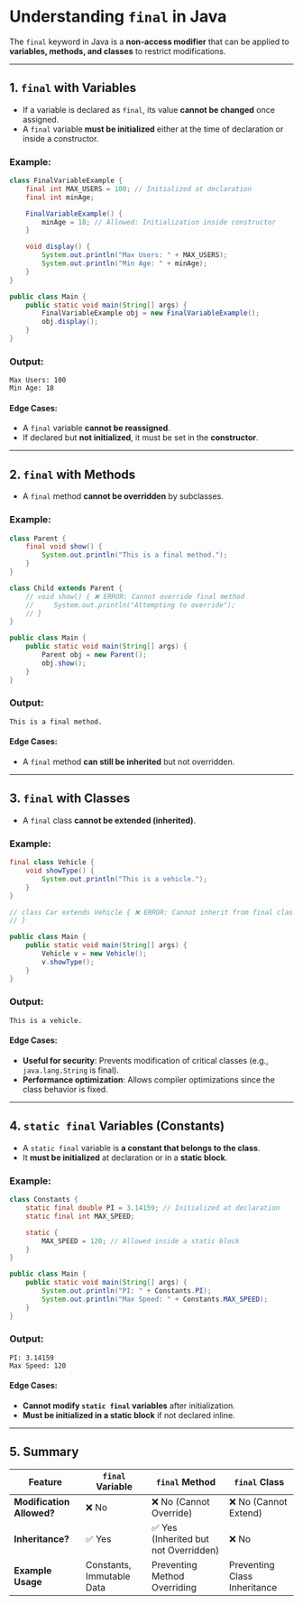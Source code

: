 # Understanding `final` in Java

The `final` keyword in Java is a **non-access modifier** that can be applied to **variables, methods, and classes** to restrict modifications.

---

## **1. `final` with Variables**
- If a variable is declared as `final`, its value **cannot be changed** once assigned.
- A `final` variable **must be initialized** either at the time of declaration or inside a constructor.

### **Example:**
```java
class FinalVariableExample {
    final int MAX_USERS = 100; // Initialized at declaration
    final int minAge;

    FinalVariableExample() {
        minAge = 18; // Allowed: Initialization inside constructor
    }

    void display() {
        System.out.println("Max Users: " + MAX_USERS);
        System.out.println("Min Age: " + minAge);
    }
}

public class Main {
    public static void main(String[] args) {
        FinalVariableExample obj = new FinalVariableExample();
        obj.display();
    }
}
```
### **Output:**
```
Max Users: 100
Min Age: 18
```
#### **Edge Cases:**
- A `final` variable **cannot be reassigned**.
- If declared but **not initialized**, it must be set in the **constructor**.

---

## **2. `final` with Methods**
- A `final` method **cannot be overridden** by subclasses.

### **Example:**
```java
class Parent {
    final void show() {
        System.out.println("This is a final method.");
    }
}

class Child extends Parent {
    // void show() { ❌ ERROR: Cannot override final method
    //     System.out.println("Attempting to override");
    // }
}

public class Main {
    public static void main(String[] args) {
        Parent obj = new Parent();
        obj.show();
    }
}
```
### **Output:**
```
This is a final method.
```
#### **Edge Cases:**
- A `final` method **can still be inherited** but not overridden.

---

## **3. `final` with Classes**
- A `final` class **cannot be extended (inherited)**.

### **Example:**
```java
final class Vehicle {
    void showType() {
        System.out.println("This is a vehicle.");
    }
}

// class Car extends Vehicle { ❌ ERROR: Cannot inherit from final class
// }

public class Main {
    public static void main(String[] args) {
        Vehicle v = new Vehicle();
        v.showType();
    }
}
```
### **Output:**
```
This is a vehicle.
```
#### **Edge Cases:**
- **Useful for security**: Prevents modification of critical classes (e.g., `java.lang.String` is final).
- **Performance optimization**: Allows compiler optimizations since the class behavior is fixed.

---

## **4. `static final` Variables (Constants)**
- A `static final` variable is **a constant that belongs to the class**.
- It **must be initialized** at declaration or in a **static block**.

### **Example:**
```java
class Constants {
    static final double PI = 3.14159; // Initialized at declaration
    static final int MAX_SPEED;

    static {
        MAX_SPEED = 120; // Allowed inside a static block
    }
}

public class Main {
    public static void main(String[] args) {
        System.out.println("PI: " + Constants.PI);
        System.out.println("Max Speed: " + Constants.MAX_SPEED);
    }
}
```
### **Output:**
```
PI: 3.14159
Max Speed: 120
```
#### **Edge Cases:**
- **Cannot modify `static final` variables** after initialization.
- **Must be initialized in a static block** if not declared inline.

---

## **5. Summary**
| Feature | `final` Variable | `final` Method | `final` Class |
|---------|----------------|----------------|--------------|
| **Modification Allowed?** | ❌ No | ❌ No (Cannot Override) | ❌ No (Cannot Extend) |
| **Inheritance?** | ✅ Yes | ✅ Yes (Inherited but not Overridden) | ❌ No |
| **Example Usage** | Constants, Immutable Data | Preventing Method Overriding | Preventing Class Inheritance |

